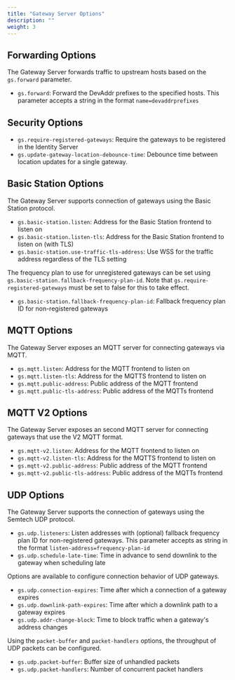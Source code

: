 ```yaml
---
title: "Gateway Server Options"
description: ""
weight: 3
---
```


## Forwarding Options

The Gateway Server forwards traffic to upstream hosts based on the `gs.forward` parameter.

- `gs.forward`: Forward the DevAddr prefixes to the specified hosts. This parameter accepts a string in the format `name=devaddrprefixes`

## Security Options

- `gs.require-registered-gateways`: Require the gateways to be registered in the Identity Server
- `gs.update-gateway-location-debounce-time`: Debounce time between location updates for a single gateway.

## Basic Station Options

The Gateway Server supports connection of gateways using the Basic Station protocol.

- `gs.basic-station.listen`: Address for the Basic Station frontend to listen on
- `gs.basic-station.listen-tls`: Address for the Basic Station frontend to listen on (with TLS)
- `gs.basic-station.use-traffic-tls-address`: Use WSS for the traffic address regardless of the TLS setting

The frequency plan to use for unregistered gateways can be set using `gs.basic-station.fallback-frequency-plan-id`. Note that `gs.require-registered-gateways` must be set to false for this to take effect.

- `gs.basic-station.fallback-frequency-plan-id`: Fallback frequency plan ID for non-registered gateways

## MQTT Options

The Gateway Server exposes an MQTT server for connecting gateways via MQTT.

- `gs.mqtt.listen`: Address for the MQTT frontend to listen on
- `gs.mqtt.listen-tls`: Address for the MQTTS frontend to listen on
- `gs.mqtt.public-address`: Public address of the MQTT frontend
- `gs.mqtt.public-tls-address`: Public address of the MQTTs frontend

## MQTT V2 Options

The Gateway Server exposes an second MQTT server for connecting gateways that use the V2 MQTT format.

- `gs.mqtt-v2.listen`: Address for the MQTT frontend to listen on
- `gs.mqtt-v2.listen-tls`: Address for the MQTTS frontend to listen on
- `gs.mqtt-v2.public-address`: Public address of the MQTT frontend
- `gs.mqtt-v2.public-tls-address`: Public address of the MQTTs frontend

## UDP Options

The Gateway Server supports the connection of gateways using the Semtech UDP protocol.

- `gs.udp.listeners`: Listen addresses with (optional) fallback frequency plan ID for non-registered gateways. This parameter accepts as string in the format `listen-address=frequency-plan-id`
- `gs.udp.schedule-late-time`: Time in advance to send downlink to the gateway when scheduling late

Options are available to configure connection behavior of UDP gateways.

- `gs.udp.connection-expires`: Time after which a connection of a gateway expires
- `gs.udp.downlink-path-expires`: Time after which a downlink path to a gateway expires
- `gs.udp.addr-change-block`: Time to block traffic when a gateway's address changes

Using the `packet-buffer` and `packet-handlers` options, the throughput of UDP packets can be configured.

- `gs.udp.packet-buffer`: Buffer size of unhandled packets
- `gs.udp.packet-handlers`: Number of concurrent packet handlers
